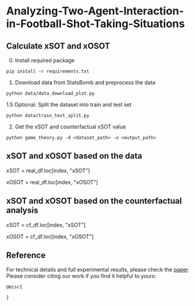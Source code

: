 # Analyzing-Two-Agent-Interaction-in-Football-Shot-Taking-Situations

## Calculate xSOT and xOSOT 
0. Install required package
```
pip install -r requirements.txt
```
1. Download data from StatsBomb and preprocess the data
```
python data/data_download_plot.py
```
1.5 Optional: Split the dataset into train and test set
```
python data/train_test_split.py
```
2. Get the xSOT and counterfactual xSOT value
```
python game_theory.py -d <dataset_path> -o <output_path>
```

## xSOT and xOSOT based on the data

  xSOT = real_df.loc[index, "xSOT"] 
  
  xOSOT = real_df.loc[index, "xOSOT"]
## xSOT and xOSOT based on the counterfactual analysis

  xSOT = cf_df.loc[index, "xSOT"]
  
  xOSOT = cf_df.loc[index, "xOSOT"]

## Reference
For technical details and full experimental results, please check the [paper](https://arxiv.org/abs/). Please consider citing our work if you find it helpful to yours:

```
@misc{

}
```
